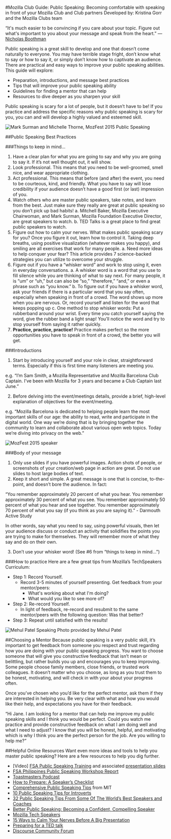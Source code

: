 #Mozilla Club Guide: Public Speaking: Becoming comfortable with speaking in front of your Mozilla Club and Club partners
Developed by: Kristina Gorr and the Mozilla Clubs team

“It's much easier to be convincing if you care about your topic. Figure out what's important to you about your message and speak from the heart.”
― [Nicholas Boothman](http://www.goodreads.com/author/show/105972.Nicholas_Boothman)

Public speaking is a great skill to develop and one that doesn’t come naturally to everyone. You may have terrible stage fright, don’t know what to say or how to say it, or simply don’t know how to captivate an audience. There are practical and easy ways to improve your public speaking abilities. This guide will explore:

* Preparation, introductions, and message best practices
* Tips that will improve your public speaking ability
* Guidelines for finding a mentor that can help 
* Resources to dive deeper as you sharpen your skill

Public speaking is scary for a lot of people, but it doesn’t have to be! If you practice and address the specific reasons why public speaking is scary for you, you can and will develop a highly valued and esteemed skill.

![Mark Surman and Michelle Thorne, MozFest 2015 Public Speaking](https://www.flickr.com/photos/mozfest/22882878855/)

##Public Speaking Best Practices

###Things to keep in mind…

1. Have a clear plan for what you are going to say and why you are going to say it. If it’s not well thought out, it will show.
2. Look professional. This means that you need to be well-groomed, smell nice, and wear appropriate clothing.
3. Act professional. This means that before (and after) the event, you need to be courteous, kind, and friendly. What you have to say will lose credibility if your audience doesn’t have a good first (or last) impression of you.
4. Watch others who are master public speakers, take notes, and learn from the best. Just make sure they really are great at public speaking so you don’t pick up bad habits!
  a. Mitchell Baker, Mozilla Executive Chairwoman, and Mark Surman, Mozilla Foundation Executive Director, are great speakers to watch.
  b. TED Talks is a great place to find great public speakers to watch.
5. Figure out how to calm your nerves. What makes public speaking scary for you? Once you figure it out, learn how to control it. Taking deep breaths, using positive visualization (whatever makes you happy), and smiling are all exercises that work for many people.
  a. Need more ideas to help conquer your fear? This article provides 7 science-backed strategies you can utilize to overcome your struggle.
6. Figure out if you have a “whisker word” and work to stop using it, even in everyday conversations. 
  a. A whisker word is a word that you use to fill silence while you are thinking of what to say next. For many people, it is “um” or “uh,” but can also be “so,” “therefore,” “and,” or even a phrase such as “you know.”
  b. To figure out if you have a whisker word, ask your friends if there is a particular word that you say often, especially when speaking in front of a crowd. The word shows up more when you are nervous. Or, record yourself and listen for the word that keeps popping up
  c. One method to stop whisker words: Put a rubberband around your wrist. Every time you catch yourself saying the word, give the rubber band a light snap! You’ll notice the word and try to stop yourself from saying it rather quickly.
7. **Practice, practice, practice!** Practice makes perfect so the more opportunities you have to speak in front of a crowd, the better you will get. 

###Introductions

1. Start by introducing yourself and your role in clear, straightforward terms. Especially if this is first time many listeners are meeting you.

  e.g. “I’m Sam Smith, a Mozilla Representative and Mozilla Barcelona Club Captain. I’ve been with Mozilla for 3 years and became a Club Captain last June.”

2. Before delving into the event/meetings details, provide a brief, high-level explanation of objectives for the event/meeting.  

  e.g. “Mozilla Barcelona is dedicated to helping people learn the most important skills of our age: the ability to read, write and participate in the digital world. One way we’re doing that is by bringing together the community to learn and collaborate about various open web topics. Today we’re diving into privacy on the web.” 

![MozFest 2015 speaker](https://www.flickr.com/photos/mozfest/22455740788/)

###Body of your message

1. Only use slides if you have powerful images. Action shots of people, or screenshots of your creation/web page in action are great. Do not use slides to host large bodies of text. 
2. Keep it short and simple. A great message is one that is concise, to-the-point, and doesn’t bore the audience. In fact:

  “You remember approximately 20 percent of what you hear. You remember approximately 30 percent of what you see. You remember approximately 50 percent of what you hear and see together. You remember approximately 70 percent of what you say (if you think as you are saying it).” - Darmouth Active Study

 In other words, say what you need to say, using powerful visuals, then let your audience discuss or conduct an activity that solidifies the points you are trying to make for themselves. They will remember more of what they say and do on their own.

3. Don’t use your whisker word! (See #6 from “things to keep in mind…”)

###How to practice
Here are a few great tips from Mozilla’s TechSpeakers Curriculum:

* Step 1: Record Yourself.
  * Record 3-5 minutes of yourself presenting. Get feedback from your mentor/peers:
    * What's working about what I'm doing?
    * What would you like to see more of?
* Step 2: Re-record Yourself.
  * In light of feedback, re-record and resubmit to the same mentor/peers with the following question: Was that better?
* Step 3: Repeat until satisfied with the results!

![Mehul Patel Speaking](https://www.flickr.com/photos/rowdymehul/22490651226/in/album-72157659982111959/) Photo provided by Mehul Patel

##Choosing a Mentor
Because public speaking is a very public skill, it’s important to get feedback from someone you respect and trust regarding how you are doing with your public speaking progress. You want to choose someone that will give you constructive feedback that isn’t mean or belittling, but rather builds you up and encourages you to keep improving. Some people choose family members, close friends, or trusted work colleagues. It doesn’t matter who you choose, as long as you trust them to be honest, motivating, and will check in with your about your progress often.  

Once you’ve chosen who you’d like for the perfect mentor, ask them if they are interested in helping you. Be very clear with what and how you would like their help, and expectations you have for their feedback.

  “Hi Jane. I am looking for a mentor that can help me improve my public speaking skills and I think you would be perfect. Could you watch me practice and provide constructive feedback on what I am doing well and what I need to adjust? I know that you will be honest, helpful, and motivating which is why I think you are the perfect person for the job. Are you willing to help me?”

##Helpful Online Resources
Want even more ideas and tools to help you master public speaking? Here are a few resources to help you dig further.

* [Video] [FSA Public Speaking Training](https://www.youtube.com/watch?v=QSF9jIIcQ3k) and associated [presentation slides](https://www.copy.com/s/t%3AWkR7Yv6NXeRpZnMv%3Bp%3A%252FFSAPH%2520Public%2520Speaking%3Boid%3A2814)
* [FSA Philippines Public Speaking Workshop Report](http://fatecabag.com/2015/03/20/fsa-ph-public-speaking-workshop/)
* [Toastmasters Podcast](https://www.dowellwebtools.com/tools/bg/Bo/tmpodcast)
* [How to Prepare: A Speaker’s Checklist](http://scottberkun.com/2011/speakers-checklist/)
* [Comprehensive Public Speaking Tips](http://web.mit.edu/urop/resources/speaking.html) from MIT
* [10 Public Speaking Tips for Introverts](https://www.psychologytoday.com/blog/quiet-the-power-introverts/201107/10-public-speaking-tips-introverts)
* [32 Public Speaking Tips From Some Of The World’s Best Speakers and Coaches](http://speakerslife.com/public-speaking-tips/)
* [Better Public Speaking: Becoming a Confident, Compelling Speaker](https://www.mindtools.com/CommSkll/PublicSpeaking.htm)
* [Mozilla Tech Speakers](https://wiki.mozilla.org/TechSpeakers)
* [15 Ways to Calm Your Nerves Before A Big Presentation](http://www.inc.com/larry-kim/15-power-up-tips-to-make-you-a-better-presenter.html)
* [Preparing for a TED talk](http://waitbutwhy.com/2016/03/doing-a-ted-talk-the-full-story.html)
* [Discourse Community Forum](https://discourse.webmaker.org/) 

